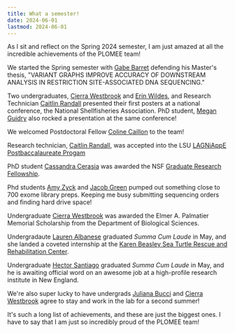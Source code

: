 ```yaml
---
title: What a semester!
date: 2024-06-01
lastmod: 2024-06-01
---
```


As I sit and reflect on the Spring 2024 semester, I am just amazed at all the incredible achievements of the PLOMEE team!  

We started the Spring semester with [Gabe Barret](/author/gabriel-barrett) defending his Master's thesis, "VARIANT GRAPHS IMPROVE ACCURACY OF DOWNSTREAM ANALYSIS
IN RESTRICTION SITE-ASSOCIATED DNA SEQUENCING."

Two undergraduates, [Cierra Westbrook](/author/cierra-westbrook) and [Erin Wildes](/author/erin-wildes), and Research Technician [Caitlin Randall](/author/caitlin-randall) presented their first posters at a national conference, the National Shellfisheries Association.  PhD student, [Megan Guidry](/author/megan-guidry) also rocked a presentation at the same conference!

We welcomed Postdoctoral Fellow [Coline Caillon](/author/coline-caillon) to the team!

Research technician, [Caitlin Randall](/author/caitlin-randall), was accepted into the LSU [LAGNiAppE Postbaccalaureate Progam ](https://www.lsu.edu/science/biosci/programs/postbacc-research/index.php)

PhD student [Cassandra Cerasia](/author/cassandra-cerasia) was awarded the NSF [Graduate Research Fellowship](https://www.nsfgrfp.org/).

Phd students [Amy Zyck](/author/amy-zyck) and [Jacob Green](/author/jacob-green) pumped out something close to 700 exome library preps.  Keeping me busy submitting sequencing orders and finding hard drive space!

Undergraduate [Cierra Westbrook](/author/cierra-westbrook) was awarded the Elmer A. Palmatier Memorial Scholarship from the Department of Biological Sciences.

Undergradaute [Lauren Albanese](/author/lauren-albanese) graduated *Summa Cum Laude* in May, and she landed a coveted internship at the [Karen Beasley Sea Turtle
Rescue and Rehabilitation Center](https://www.seaturtlehospital.org/).

Undergraduate [Hector Santiago](/author/hector-santiago) graduated *Summa Cum Laude* in May, and he is awaiting official word on an awesome job at a high-profile research institute in New England.

We're also super lucky to have undergrads [Juliana Bucci](/author/juliana-bucci) and [Cierra Westbrook](/author/cierra-westbrook) agree to stay and work in the lab for a second summer!

It's such a long list of achievements, and these are just the biggest ones.  I have to say that I am just so incredibly proud of the PLOMEE team! 
